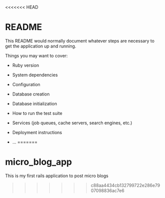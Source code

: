 <<<<<<< HEAD
# README

This README would normally document whatever steps are necessary to get the
application up and running.

Things you may want to cover:

* Ruby version

* System dependencies

* Configuration

* Database creation

* Database initialization

* How to run the test suite

* Services (job queues, cache servers, search engines, etc.)

* Deployment instructions

* ...
=======
# micro_blog_app
This is my first rails application to post micro blogs
>>>>>>> c88aa4434cb132799722e286e7907098836ac7e6
